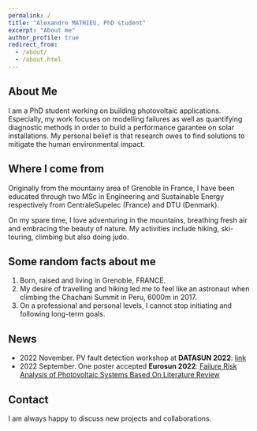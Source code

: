 ```yaml
---
permalink: /
title: "Alexandre MATHIEU, PhD student"
excerpt: "About me"
author_profile: true
redirect_from: 
  - /about/
  - /about.html
---
```


## About Me

I am a PhD student working on building photovoltaic applications. Especially, my work focuses on modelling failures as well as quantifying diagnostic methods in order to build a performance garantee on solar installations. My personal belief is that research owes to find solutions to mitigate the human environmental impact.

## Where I come from 

Originally from the mountainy area of Grenoble in France, I have been educated through two MSc in Engineering and Sustainable Energy respectively from CentraleSupelec (France) and DTU (Denmark). 

On my spare time, I love adventuring in the mountains, breathing fresh air and embracing the beauty of nature. My activities include hiking, ski-touring, climbing but also doing judo.

## Some random facts about me

1. Born, raised and living in Grenoble, FRANCE.
2. My desire of travelling and hiking led me to feel like an astronaut when climbing the Chachani Summit in Peru, 6000m in 2017.
3. On a professional and personal levels, I cannot stop initiating and following long-term goals.


## News

- 2022 November. PV fault detection workshop at **DATASUN 2022**: <a href="https://github.com/AlexandreHugoMathieu/pvfault_detection">link</a>
- 2022 September. One  poster accepted **Eurosun 2022**: <a href="https://www.researchgate.net/publication/365776464_FAILURE_RISK_ANALYSIS_OF_PHOTOVOLTAIC_SYSTEMS_BASED_ON_LITERATURE_REVIEW">Failure Risk Analysis of Photovoltaic Systems Based On Literature Review</a>

## Contact

I am always happy to discuss new projects and collaborations.
